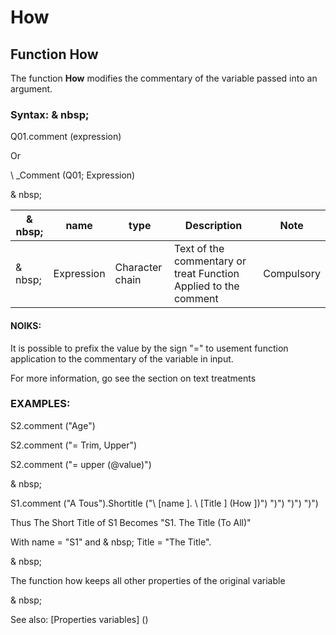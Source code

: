 # How

## Function How

The function **How** modifies the commentary of the variable passed into an argument.

### Syntax: & nbsp;

Q01.comment (expression)

Or

\ _Comment (Q01; Expression)

& nbsp;

| & nbsp; | **name** | **type** | **Description** | **Note** |
| --- | --- | --- | --- | --- |
| & nbsp; | Expression | Character chain | Text of the commentary or treat Function Applied to the comment | Compulsory |

#### NOIKS:

It is possible to prefix the value by the sign "=" to usement function application to the commentary of the variable in input.

For more information, go see the section on text treatments

### EXAMPLES:

S2.comment ("Age")

S2.comment ("= Trim, Upper")

S2.comment ("= upper (@value)")

& nbsp;

S1.comment ("A Tous").Shortitle ("\ [name \]. \ [Title \] (How \])") ")") ")") ")")

Thus The Short Title of S1 Becomes "S1. The Title (To All)"

With name = "S1" and & nbsp; Title = "The Title".

& nbsp;

The function how keeps all other properties of the original variable

& nbsp;

See also: [Properties variables] (<modify Proproprietesdesvariable.md>)